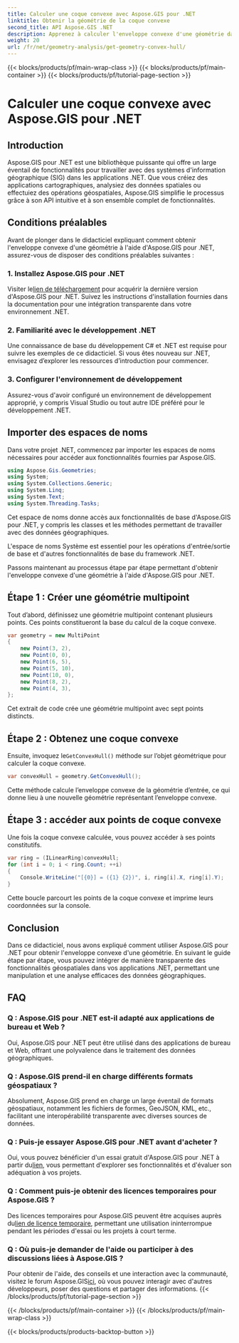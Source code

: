 ```yaml
---
title: Calculer une coque convexe avec Aspose.GIS pour .NET
linktitle: Obtenir la géométrie de la coque convexe
second_title: API Aspose.GIS .NET
description: Apprenez à calculer l'enveloppe convexe d'une géométrie dans .NET à l'aide d'Aspose.GIS. Tutoriel complet avec des exemples de code et des FAQ.
weight: 20
url: /fr/net/geometry-analysis/get-geometry-convex-hull/
---
```


{{< blocks/products/pf/main-wrap-class >}}
{{< blocks/products/pf/main-container >}}
{{< blocks/products/pf/tutorial-page-section >}}

# Calculer une coque convexe avec Aspose.GIS pour .NET

## Introduction
Aspose.GIS pour .NET est une bibliothèque puissante qui offre un large éventail de fonctionnalités pour travailler avec des systèmes d'information géographique (SIG) dans les applications .NET. Que vous créiez des applications cartographiques, analysiez des données spatiales ou effectuiez des opérations géospatiales, Aspose.GIS simplifie le processus grâce à son API intuitive et à son ensemble complet de fonctionnalités.
## Conditions préalables
Avant de plonger dans le didacticiel expliquant comment obtenir l'enveloppe convexe d'une géométrie à l'aide d'Aspose.GIS pour .NET, assurez-vous de disposer des conditions préalables suivantes :
### 1. Installez Aspose.GIS pour .NET
 Visiter le[lien de téléchargement](https://releases.aspose.com/gis/net/) pour acquérir la dernière version d'Aspose.GIS pour .NET. Suivez les instructions d'installation fournies dans la documentation pour une intégration transparente dans votre environnement .NET.
### 2. Familiarité avec le développement .NET
Une connaissance de base du développement C# et .NET est requise pour suivre les exemples de ce didacticiel. Si vous êtes nouveau sur .NET, envisagez d’explorer les ressources d’introduction pour commencer.
### 3. Configurer l'environnement de développement
Assurez-vous d'avoir configuré un environnement de développement approprié, y compris Visual Studio ou tout autre IDE préféré pour le développement .NET.

## Importer des espaces de noms
Dans votre projet .NET, commencez par importer les espaces de noms nécessaires pour accéder aux fonctionnalités fournies par Aspose.GIS.

```csharp
using Aspose.Gis.Geometries;
using System;
using System.Collections.Generic;
using System.Linq;
using System.Text;
using System.Threading.Tasks;
```
Cet espace de noms donne accès aux fonctionnalités de base d'Aspose.GIS pour .NET, y compris les classes et les méthodes permettant de travailler avec des données géographiques.

L'espace de noms Système est essentiel pour les opérations d'entrée/sortie de base et d'autres fonctionnalités de base du framework .NET.

Passons maintenant au processus étape par étape permettant d'obtenir l'enveloppe convexe d'une géométrie à l'aide d'Aspose.GIS pour .NET.
## Étape 1 : Créer une géométrie multipoint
Tout d’abord, définissez une géométrie multipoint contenant plusieurs points. Ces points constitueront la base du calcul de la coque convexe.
```csharp
var geometry = new MultiPoint
{
    new Point(3, 2),
    new Point(0, 0),
    new Point(6, 5),
    new Point(5, 10),
    new Point(10, 0),
    new Point(8, 2),
    new Point(4, 3),
};
```
Cet extrait de code crée une géométrie multipoint avec sept points distincts.
## Étape 2 : Obtenez une coque convexe
 Ensuite, invoquez le`GetConvexHull()` méthode sur l’objet géométrique pour calculer la coque convexe.
```csharp
var convexHull = geometry.GetConvexHull();
```
Cette méthode calcule l’enveloppe convexe de la géométrie d’entrée, ce qui donne lieu à une nouvelle géométrie représentant l’enveloppe convexe.
## Étape 3 : accéder aux points de coque convexe
Une fois la coque convexe calculée, vous pouvez accéder à ses points constitutifs.
```csharp
var ring = (ILinearRing)convexHull;
for (int i = 0; i < ring.Count; ++i)
{
    Console.WriteLine("[{0}] = ({1} {2})", i, ring[i].X, ring[i].Y);
}
```
Cette boucle parcourt les points de la coque convexe et imprime leurs coordonnées sur la console.

## Conclusion
Dans ce didacticiel, nous avons expliqué comment utiliser Aspose.GIS pour .NET pour obtenir l'enveloppe convexe d'une géométrie. En suivant le guide étape par étape, vous pouvez intégrer de manière transparente des fonctionnalités géospatiales dans vos applications .NET, permettant une manipulation et une analyse efficaces des données géographiques.
## FAQ
### Q : Aspose.GIS pour .NET est-il adapté aux applications de bureau et Web ?
Oui, Aspose.GIS pour .NET peut être utilisé dans des applications de bureau et Web, offrant une polyvalence dans le traitement des données géographiques.
### Q : Aspose.GIS prend-il en charge différents formats géospatiaux ?
Absolument, Aspose.GIS prend en charge un large éventail de formats géospatiaux, notamment les fichiers de formes, GeoJSON, KML, etc., facilitant une interopérabilité transparente avec diverses sources de données.
### Q : Puis-je essayer Aspose.GIS pour .NET avant d'acheter ?
 Oui, vous pouvez bénéficier d'un essai gratuit d'Aspose.GIS pour .NET à partir du[lien](https://releases.aspose.com/), vous permettant d'explorer ses fonctionnalités et d'évaluer son adéquation à vos projets.
### Q : Comment puis-je obtenir des licences temporaires pour Aspose.GIS ?
 Des licences temporaires pour Aspose.GIS peuvent être acquises auprès du[lien de licence temporaire](https://purchase.aspose.com/temporary-license/), permettant une utilisation ininterrompue pendant les périodes d'essai ou les projets à court terme.
### Q : Où puis-je demander de l'aide ou participer à des discussions liées à Aspose.GIS ?
Pour obtenir de l'aide, des conseils et une interaction avec la communauté, visitez le forum Aspose.GIS[ici](https://forum.aspose.com/c/gis/33), où vous pouvez interagir avec d'autres développeurs, poser des questions et partager des informations.
{{< /blocks/products/pf/tutorial-page-section >}}

{{< /blocks/products/pf/main-container >}}
{{< /blocks/products/pf/main-wrap-class >}}

{{< blocks/products/products-backtop-button >}}
